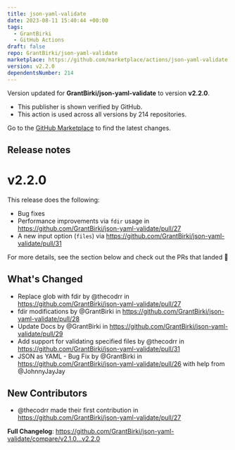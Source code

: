 ```yaml
---
title: json-yaml-validate
date: 2023-08-11 15:40:44 +00:00
tags:
  - GrantBirki
  - GitHub Actions
draft: false
repo: GrantBirki/json-yaml-validate
marketplace: https://github.com/marketplace/actions/json-yaml-validate
version: v2.2.0
dependentsNumber: 214
---
```



Version updated for **GrantBirki/json-yaml-validate** to version **v2.2.0**.
- This publisher is shown verified by GitHub.
- This action is used across all versions by 214 repositories.

Go to the [GitHub Marketplace](https://github.com/marketplace/actions/json-yaml-validate) to find the latest changes.

## Release notes

# v2.2.0

This release does the following:

- Bug fixes
- Performance improvements via `fdir` usage in https://github.com/GrantBirki/json-yaml-validate/pull/27
- A new input option (`files`) via https://github.com/GrantBirki/json-yaml-validate/pull/31

For more details, see the section below and check out the PRs that landed 🚀 

## What's Changed

* Replace glob with fdir by @thecodrr in https://github.com/GrantBirki/json-yaml-validate/pull/27
* fdir modifications by @GrantBirki in https://github.com/GrantBirki/json-yaml-validate/pull/28
* Update Docs by @GrantBirki in https://github.com/GrantBirki/json-yaml-validate/pull/29
* Add support for validating specified files by @thecodrr in https://github.com/GrantBirki/json-yaml-validate/pull/31
* JSON as YAML - Bug Fix by @GrantBirki in https://github.com/GrantBirki/json-yaml-validate/pull/26 with help from @JohnnyJayJay

## New Contributors

* @thecodrr made their first contribution in https://github.com/GrantBirki/json-yaml-validate/pull/27

**Full Changelog**: https://github.com/GrantBirki/json-yaml-validate/compare/v2.1.0...v2.2.0
